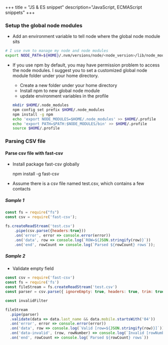 +++
title = "JS & ES snippet"
description="JavaScript, ECMAScript snippets"
+++

### Setup the global node modules

* Add an environment variable to tell node where the global node module sits

```bash
# I use nvm to manage my node and node modules
export NODE_PATH=${HOME}/.nvm/versions/node/<node_version>/lib/node_modules
```

* If you use npm by default, you may have permission problem to access the node modules. I suggest you to set a customized global node module folder under your home directory. 

    * Create a new folder under your home directory
    * Install npm to new global node module
    * update environment variables in the profile

    ```bash
    mkdir $HOME/.node_modules
    npm config set prefix $HOME/.node_modules
    npm install -g npm
    echo 'export NODE_MODULES=$HOME/.node_modules' >> $HOME/.profile
    echo 'export PATH=$PATH:$NODE_MODULES/bin' >> $HOME/.profile
    source $HOME/.profile
    ```


### Parsing CSV file

#### Parse csv file with fast-csv

* Install package fast-csv globally

    npm install -g fast-csv

* Assume there is a csv file named test.csv, which contains a few contacts

##### Sample 1 

```js
const fs = require("fs")
const csv = require('fast-csv');

fs.createReadStream('test.csv')
    .pipe(csv.parse({headers:true}))
    .on('error', error => console.error(error))
    .on('data', row => console.log(`ROW=${JSON.stringify(row)}`))
    .on('end', rowCount => console.log(`Parsed ${rowCount} rows`));


```


##### Sample 2

* Validate empty field 

```js
const csv = require('fast-csv')
const fs = require('fs')
const fileStream = fs.createReadStream('test.csv')
const parser = csv.parse({ ignoreEmpty: true, headers: true, trim: true })

const invalidFilter

fileStream
  .pipe(parser)
  .validate(data => data.last_name && data.mobile.startsWith('04'))
  .on('error', error => console.error(error))
  .on('data', row => console.log(`Valid [row=${JSON.stringify(row)}]`))
  .on('data-invalid', (row, rowNumber) => console.log(`Invalid [rowNumber=${rowNumber}] [row=${JSON.stringify(row)}]`))
  .on('end', rowCount => console.log(`Parsed ${rowCount} rows`))
```



